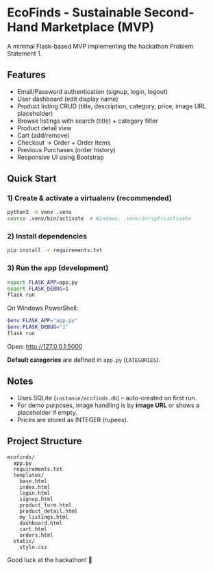 # EcoFinds - Sustainable Second-Hand Marketplace (MVP)

A minimal Flask-based MVP implementing the hackathon Problem Statement 1.

## Features
- Email/Password authentication (signup, login, logout)
- User dashboard (edit display name)
- Product listing CRUD (title, description, category, price, image URL placeholder)
- Browse listings with search (title) + category filter
- Product detail view
- Cart (add/remove)
- Checkout -> Order + Order Items
- Previous Purchases (order history)
- Responsive UI using Bootstrap

## Quick Start

### 1) Create & activate a virtualenv (recommended)
```bash
python3 -m venv .venv
source .venv/bin/activate  # Windows: .venv\Scripts\activate
```

### 2) Install dependencies
```bash
pip install -r requirements.txt
```

### 3) Run the app (development)
```bash
export FLASK_APP=app.py
export FLASK_DEBUG=1
flask run
```
On Windows PowerShell:
```powershell
$env:FLASK_APP="app.py"
$env:FLASK_DEBUG="1"
flask run
```

Open: http://127.0.0.1:5000

**Default categories** are defined in `app.py` (`CATEGORIES`).

## Notes
- Uses SQLite (`instance/ecofinds.db`) – auto-created on first run.
- For demo purposes, image handling is by **image URL** or shows a placeholder if empty.
- Prices are stored as INTEGER (rupees).

## Project Structure
```
ecofinds/
  app.py
  requirements.txt
  templates/
    base.html
    index.html
    login.html
    signup.html
    product_form.html
    product_detail.html
    my_listings.html
    dashboard.html
    cart.html
    orders.html
  static/
    style.css
```

Good luck at the hackathon! 🚀
